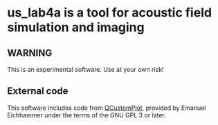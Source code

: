 
us_lab4a is a tool for acoustic field simulation and imaging
============================================================

WARNING
-------

This is an experimental software.
Use at your own risk!

External code
-------------

This software includes code from [QCustomPlot][],
provided by Emanuel Eichhammer under the terms of the GNU GPL 3 or later.

[QCustomPlot]: https://www.qcustomplot.com/
